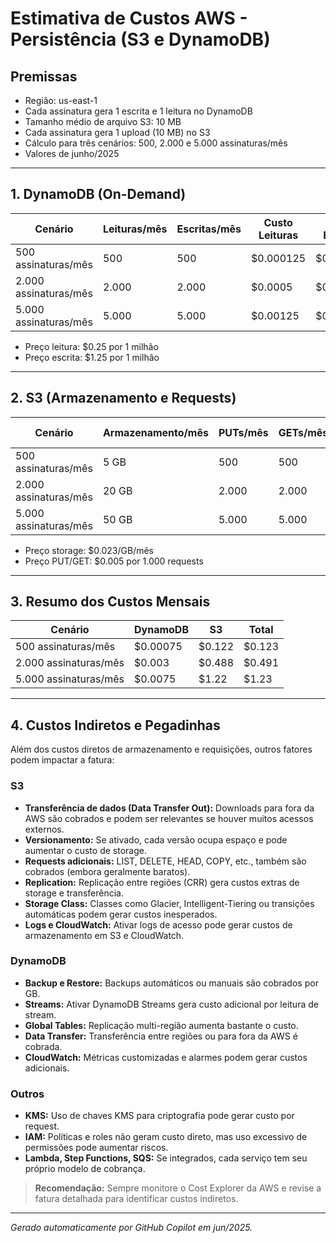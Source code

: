# Estimativa de Custos AWS - Persistência (S3 e DynamoDB)

## Premissas
- Região: us-east-1
- Cada assinatura gera 1 escrita e 1 leitura no DynamoDB
- Tamanho médio de arquivo S3: 10 MB
- Cada assinatura gera 1 upload (10 MB) no S3
- Cálculo para três cenários: 500, 2.000 e 5.000 assinaturas/mês
- Valores de junho/2025

---

## 1. DynamoDB (On-Demand)
| Cenário                | Leituras/mês | Escritas/mês | Custo Leituras | Custo Escritas | Total |
|------------------------|--------------|--------------|---------------|---------------|-------|
| 500 assinaturas/mês    | 500          | 500          | $0.000125     | $0.000625     | $0.00075 |
| 2.000 assinaturas/mês  | 2.000        | 2.000        | $0.0005       | $0.0025       | $0.003   |
| 5.000 assinaturas/mês  | 5.000        | 5.000        | $0.00125      | $0.00625      | $0.0075  |

- Preço leitura: $0.25 por 1 milhão
- Preço escrita: $1.25 por 1 milhão

---

## 2. S3 (Armazenamento e Requests)
| Cenário                | Armazenamento/mês | PUTs/mês | GETs/mês | Custo Storage | Custo Requests | Total |
|------------------------|-------------------|----------|----------|---------------|----------------|-------|
| 500 assinaturas/mês    | 5 GB              | 500      | 500      | $0.12         | $0.002         | $0.122 |
| 2.000 assinaturas/mês  | 20 GB             | 2.000    | 2.000    | $0.48         | $0.008         | $0.488 |
| 5.000 assinaturas/mês  | 50 GB             | 5.000    | 5.000    | $1.20         | $0.02          | $1.22  |

- Preço storage: $0.023/GB/mês
- Preço PUT/GET: $0.005 por 1.000 requests

---

## 3. Resumo dos Custos Mensais
| Cenário                | DynamoDB | S3    | Total |
|------------------------|----------|-------|-------|
| 500 assinaturas/mês    | $0.00075 | $0.122| $0.123|
| 2.000 assinaturas/mês  | $0.003   | $0.488| $0.491|
| 5.000 assinaturas/mês  | $0.0075  | $1.22 | $1.23 |

---

## 4. Custos Indiretos e Pegadinhas

Além dos custos diretos de armazenamento e requisições, outros fatores podem impactar a fatura:

### S3
- **Transferência de dados (Data Transfer Out):** Downloads para fora da AWS são cobrados e podem ser relevantes se houver muitos acessos externos.
- **Versionamento:** Se ativado, cada versão ocupa espaço e pode aumentar o custo de storage.
- **Requests adicionais:** LIST, DELETE, HEAD, COPY, etc., também são cobrados (embora geralmente baratos).
- **Replication:** Replicação entre regiões (CRR) gera custos extras de storage e transferência.
- **Storage Class:** Classes como Glacier, Intelligent-Tiering ou transições automáticas podem gerar custos inesperados.
- **Logs e CloudWatch:** Ativar logs de acesso pode gerar custos de armazenamento em S3 e CloudWatch.

### DynamoDB
- **Backup e Restore:** Backups automáticos ou manuais são cobrados por GB.
- **Streams:** Ativar DynamoDB Streams gera custo adicional por leitura de stream.
- **Global Tables:** Replicação multi-região aumenta bastante o custo.
- **Data Transfer:** Transferência entre regiões ou para fora da AWS é cobrada.
- **CloudWatch:** Métricas customizadas e alarmes podem gerar custos adicionais.

### Outros
- **KMS:** Uso de chaves KMS para criptografia pode gerar custo por request.
- **IAM:** Políticas e roles não geram custo direto, mas uso excessivo de permissões pode aumentar riscos.
- **Lambda, Step Functions, SQS:** Se integrados, cada serviço tem seu próprio modelo de cobrança.

> **Recomendação:** Sempre monitore o Cost Explorer da AWS e revise a fatura detalhada para identificar custos indiretos.

---

*Gerado automaticamente por GitHub Copilot em jun/2025.*

